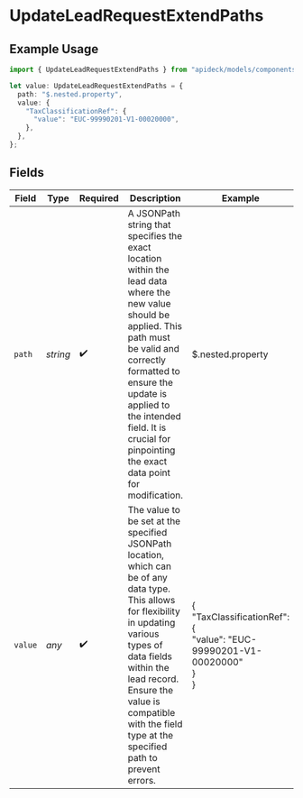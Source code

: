 # UpdateLeadRequestExtendPaths

## Example Usage

```typescript
import { UpdateLeadRequestExtendPaths } from "apideck/models/components";

let value: UpdateLeadRequestExtendPaths = {
  path: "$.nested.property",
  value: {
    "TaxClassificationRef": {
      "value": "EUC-99990201-V1-00020000",
    },
  },
};
```

## Fields

| Field                                                                                                                                                                                                                                                                                       | Type                                                                                                                                                                                                                                                                                        | Required                                                                                                                                                                                                                                                                                    | Description                                                                                                                                                                                                                                                                                 | Example                                                                                                                                                                                                                                                                                     |
| ------------------------------------------------------------------------------------------------------------------------------------------------------------------------------------------------------------------------------------------------------------------------------------------- | ------------------------------------------------------------------------------------------------------------------------------------------------------------------------------------------------------------------------------------------------------------------------------------------- | ------------------------------------------------------------------------------------------------------------------------------------------------------------------------------------------------------------------------------------------------------------------------------------------- | ------------------------------------------------------------------------------------------------------------------------------------------------------------------------------------------------------------------------------------------------------------------------------------------- | ------------------------------------------------------------------------------------------------------------------------------------------------------------------------------------------------------------------------------------------------------------------------------------------- |
| `path`                                                                                                                                                                                                                                                                                      | *string*                                                                                                                                                                                                                                                                                    | :heavy_check_mark:                                                                                                                                                                                                                                                                          | A JSONPath string that specifies the exact location within the lead data where the new value should be applied. This path must be valid and correctly formatted to ensure the update is applied to the intended field. It is crucial for pinpointing the exact data point for modification. | $.nested.property                                                                                                                                                                                                                                                                           |
| `value`                                                                                                                                                                                                                                                                                     | *any*                                                                                                                                                                                                                                                                                       | :heavy_check_mark:                                                                                                                                                                                                                                                                          | The value to be set at the specified JSONPath location, which can be of any data type. This allows for flexibility in updating various types of data fields within the lead record. Ensure the value is compatible with the field type at the specified path to prevent errors.             | {<br/>"TaxClassificationRef": {<br/>"value": "EUC-99990201-V1-00020000"<br/>}<br/>}                                                                                                                                                                                                         |